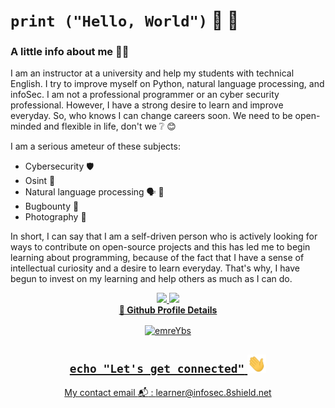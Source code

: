 # `print ("Hello, World")`  :snake: :vulcan_salute:

### A little info about me 🧑‍💻 

I am an instructor at a university and help my students with technical English. I try to improve myself on Python, natural language processing, and infoSec. I am not a professional programmer or an cyber security professional. However, I have a strong desire to learn and improve everyday. So, who knows I can change careers soon. We need to be open-minded and flexible in life, don't we ❔  😊

I am a serious ameteur of these subjects:
* Cybersecurity  🛡️
* Osint :eyes:
* Natural language processing 🗣️   💬   
* Bugbounty  🐛
* Photography :camera_flash:
 
In short, I can say that I am a self-driven person who is actively looking for ways to contribute on open-source projects and this has led me to begin learning about programming, because of the fact that I have a sense of intellectual curiosity and a desire to learn everyday. That's why, I have begun to invest on my learning and help others as much as I can do.


<div align="center">
  <a href="https://github.com/emreYbs">
  <img height="180em" src="https://github-readme-stats.vercel.app/api?username=emreYbs&show_icons=true&theme=dracula&include_all_commits=true&count_private=true&cache_seconds=1800"/>
    
  <img height="180em" src="https://github-readme-stats.vercel.app/api/top-langs/?username=emreYbs&layout=compact&langs_count=8&theme=radical&cache_seconds=1800"/>


  <summary><b>🔎 Github Profile Details</b></summary>
<p align="center"><img height="180em" src="https://github-profile-summary-cards.vercel.app/api/cards/profile-details?username=emreYbs&theme=github_dark" alt="emreYbs" align = "center"/></p>

## `echo "Let's get connected"` <img src="https://raw.githubusercontent.com/ABSphreak/ABSphreak/master/gifs/Hi.gif" width="30px">

My contact email  :mailbox_with_mail:  :  learner@infosec.8shield.net
<br>

